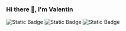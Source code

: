 ### Hi there 👋, I'm Valentin

![Static Badge](https://img.shields.io/badge/build-passing-brightgreen)
![Static Badge](https://img.shields.io/badge/version-1.0.0-blue)
![Static Badge](https://img.shields.io/badge/language-swift-orange?logo=swift)
